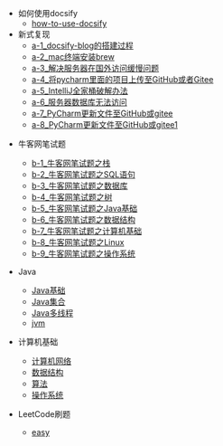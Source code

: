 * 如何使用docsify
  * [how-to-use-docsify](./docs/how-to-use-docsify.md)
* 新式复现
  * [a-1_docsify-blog的搭建过程](./docs/a-1_docsify-blog的搭建过程.md)
  * [a-2_mac终端安装brew](./docs/a-2_mac终端安装brew.md)
  * [a-3_解决服务器在国外访问缓慢问题](./docs/a-3_解决服务器在国外访问缓慢问题.md)
  * [a-4_将pycharm里面的项目上传至GitHub或者Gitee](./docs/a-4_将pycharm里面的项目上传至GitHub或者Gitee.md)
  * [a-5_IntelliJ全家桶破解办法](./docs/a-5_IntelliJ全家桶破解办法.md)
  * [a-6_服务器数据库无法访问](./docs/a-6_服务器数据库无法访问.md)
  * [a-7_PyCharm更新文件至GitHub或gitee](./docs/a-7_PyCharm更新文件至GitHub或gitee.md)
  * [a-8_PyCharm更新文件至GitHub或gitee1](./docs/a-8_PyCharm更新文件至GitHub或gitee1.md)
  
<!-- [新式复现](./docs/a-1新式复现.md) -->
  
* 牛客网笔试题
  * [b-1_牛客网笔试题之栈](./docs/b-1_牛客网笔试题之栈.md)
  * [b-2_牛客网笔试题之SQL语句](./docs/b-2_牛客网笔试题之SQL语句.md)
  * [b-3_牛客网笔试题之数据库](./docs/b-3_牛客网笔试题之数据库.md)
  * [b-4_牛客网笔试题之树](./docs/b-4_牛客网笔试题之树.md)
  * [b-5_牛客网笔试题之Java基础](./docs/b-5_牛客网笔试题之Java基础.md)
  * [b-6_牛客网笔试题之数据结构](./docs/b-6_牛客网笔试题之数据结构.md)
  * [b-7_牛客网笔试题之计算机基础](./docs/b-7_牛客网笔试题之计算机基础.md)
  * [b-8_牛客网笔试题之Linux](./docs/b-8_牛客网笔试题之Linux.md)
  * [b-9_牛客网笔试题之操作系统](./docs/b-9_牛客网笔试题之操作系统.md)

* Java

  * [Java基础](./docs/b-1面试题总结-Java基础.md)
  * [Java集合](./docs/b-2Java集合.md)
  * [Java多线程](./docs/b-3Java多线程.md)
  * [jvm](./docs/b-4jvm.md)

* 计算机基础

  * [计算机网络](./docs/c-1计算机网络.md)
  * [数据结构](./docs/c-2数据结构.md)
  * [算法](./docs/c-3算法.md)
  * [操作系统](./docs/c-4操作系统.md)

* LeetCode刷题

  * [easy](./doc/)



  

